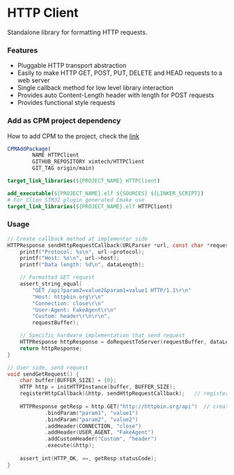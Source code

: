 # HTTP Client

Standalone library for formatting HTTP requests.

### Features 

- Pluggable HTTP transport abstraction
- Easily to make HTTP GET, POST, PUT, DELETE and HEAD requests to a web server
- Single callback method for low level library interaction
- Provides auto Content-Length header with length for POST requests 
- Provides functional style requests

### Add as CPM project dependency

How to add CPM to the project, check the [link](https://github.com/cpm-cmake/CPM.cmake)

```cmake
CPMAddPackage(
        NAME HTTPClient
        GITHUB_REPOSITORY ximtech/HTTPClient
        GIT_TAG origin/main)

target_link_libraries(${PROJECT_NAME} HTTPClient)
```

```cmake
add_executable(${PROJECT_NAME}.elf ${SOURCES} ${LINKER_SCRIPT})
# For Clion STM32 plugin generated Cmake use 
target_link_libraries(${PROJECT_NAME}.elf HTTPClient)
```

### Usage
```c
// Create callback method at implementor side
HTTPResponse sendHttpRequestCallback(URLParser *url, const char *requestBuffer, uint32_t dataLength, bool isBlockingExecute) {
    printf("Protocol: %s\n", url->protocol);
    printf("Host: %s\n", url->host);
    printf("Data length: %d\n", dataLength);

    // Formatted GET request
    assert_string_equal(
        "GET /api?param2=value2&param1=value1 HTTP/1.1\r\n"
        "Host: httpbin.org\r\n"
        "Connection: close\r\n"
        "User-Agent: FakeAgent\r\n"
        "Custom: header\r\n\r\n",
        requestBuffer);

    // Specific hardware implementation that send request
    HTTPResponse httpResponse = doRequestToServer(requestBuffer, dataLength);
    return httpResponse;
}

// User side, send request
void sendGetRequest() {
    char buffer[BUFFER_SIZE] = {0};
    HTTP http = initHTTPInstance(buffer, BUFFER_SIZE);
    registerHttpCallback(&http, sendHttpRequestCallback);   // register callback function
    
    HTTPResponse getResp = http.GET("http://httpbin.org/api")  // create request
            .bindParam("param1", "value1")
            .bindParam("param2", "value2")
            .addHeader(CONNECTION, "close")
            .addHeader(USER_AGENT, "FakeAgent")
            .addCustomHeader("Custom", "header")
            .execute(&http);
    
    assert_int(HTTP_OK, ==, getResp.statusCode);
}
```